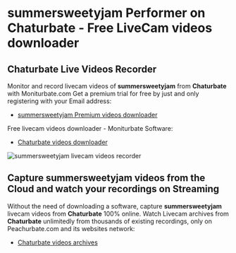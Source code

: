 # summersweetyjam Performer on Chaturbate - Free LiveCam videos downloader

## Chaturbate Live Videos Recorder

Monitor and record livecam videos of **summersweetyjam** from **Chaturbate** with Moniturbate.com
Get a premium trial for free by just and only registering with your Email address:
* [summersweetyjam Premium videos downloader](https://moniturbate.com/request-demo-licence-key.html)

Free livecam videos downloader - Moniturbate Software:
* [Chaturbate videos downloader](https://moniturbate.com/moniturbate-download-software.html)

![summersweetyjam livecam videos recorder](https://peachurnet.com/templates/moniturbate-software.png)


## Capture summersweetyjam videos from the Cloud and watch your recordings on Streaming

Without the need of downloading a software, capture **summersweetyjam** livecam videos from **Chaturbate** 100% online.
Watch Livecam archives from **Chaturbate** unlimitedly from thousands of existing recordings, only on Peachurbate.com and its websites network:
* [Chaturbate videos archives](https://peachurnet.com/)